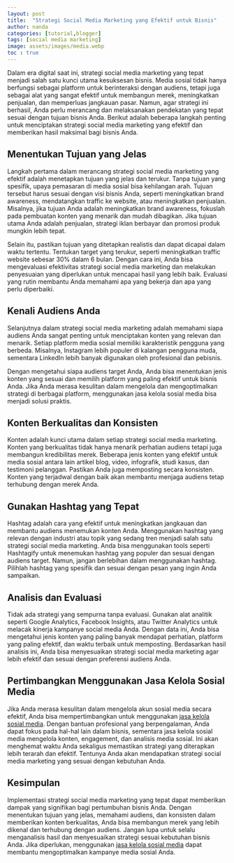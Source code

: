 ```yaml
---
layout: post
title:  "Strategi Social Media Marketing yang Efektif untuk Bisnis"
author: nanda
categories: [tutorial,blogger]
tags: [social media marketing]
image: assets/images/media.webp
toc : true
---
```


Dalam era digital saat ini, strategi social media marketing yang tepat menjadi salah satu kunci utama kesuksesan bisnis. Media sosial tidak hanya berfungsi sebagai platform untuk berinteraksi dengan audiens, tetapi juga sebagai alat yang sangat efektif untuk membangun merek, meningkatkan penjualan, dan memperluas jangkauan pasar. Namun, agar strategi ini berhasil, Anda perlu merancang dan melaksanakan pendekatan yang tepat sesuai dengan tujuan bisnis Anda. Berikut adalah beberapa langkah penting untuk menciptakan strategi social media marketing yang efektif dan memberikan hasil maksimal bagi bisnis Anda.

## Menentukan Tujuan yang Jelas
Langkah pertama dalam merancang strategi social media marketing yang efektif adalah menetapkan tujuan yang jelas dan terukur. Tanpa tujuan yang spesifik, upaya pemasaran di media sosial bisa kehilangan arah. Tujuan tersebut harus sesuai dengan visi bisnis Anda, seperti meningkatkan brand awareness, mendatangkan traffic ke website, atau meningkatkan penjualan. Misalnya, jika tujuan Anda adalah meningkatkan brand awareness, fokuslah pada pembuatan konten yang menarik dan mudah dibagikan. Jika tujuan utama Anda adalah penjualan, strategi iklan berbayar dan promosi produk mungkin lebih tepat.

 

Selain itu, pastikan tujuan yang ditetapkan realistis dan dapat dicapai dalam waktu tertentu. Tentukan target yang terukur, seperti meningkatkan traffic website sebesar 30% dalam 6 bulan. Dengan cara ini, Anda bisa mengevaluasi efektivitas strategi social media marketing dan melakukan penyesuaian yang diperlukan untuk mencapai hasil yang lebih baik. Evaluasi yang rutin membantu Anda memahami apa yang bekerja dan apa yang perlu diperbaiki.

## Kenali Audiens Anda
Selanjutnya dalam strategi social media marketing adalah memahami siapa audiens Anda sangat penting untuk menciptakan konten yang relevan dan menarik. Setiap platform media sosial memiliki karakteristik pengguna yang berbeda. Misalnya, Instagram lebih populer di kalangan pengguna muda, sementara LinkedIn lebih banyak digunakan oleh profesional dan pebisnis.

 

Dengan mengetahui siapa audiens target Anda, Anda bisa menentukan jenis konten yang sesuai dan memilih platform yang paling efektif untuk bisnis Anda. Jika Anda merasa kesulitan dalam mengelola dan mengoptimalkan strategi di berbagai platform, menggunakan jasa kelola sosial media bisa menjadi solusi praktis.

## Konten Berkualitas dan Konsisten
Konten adalah kunci utama dalam setiap strategi social media marketing. Konten yang berkualitas tidak hanya menarik perhatian audiens tetapi juga membangun kredibilitas merek. Beberapa jenis konten yang efektif untuk media sosial antara lain artikel blog, video, infografik, studi kasus, dan testimoni pelanggan. Pastikan Anda juga memposting secara konsisten. Konten yang terjadwal dengan baik akan membantu menjaga audiens tetap terhubung dengan merek Anda.

## Gunakan Hashtag yang Tepat
Hashtag adalah cara yang efektif untuk meningkatkan jangkauan dan membantu audiens menemukan konten Anda. Menggunakan hashtag yang relevan dengan industri atau topik yang sedang tren menjadi salah satu strategi social media marketing. Anda bisa menggunakan tools seperti Hashtagify untuk menemukan hashtag yang populer dan sesuai dengan audiens target. Namun, jangan berlebihan dalam menggunakan hashtag. Pilihlah hashtag yang spesifik dan sesuai dengan pesan yang ingin Anda sampaikan.

## Analisis dan Evaluasi
Tidak ada strategi yang sempurna tanpa evaluasi. Gunakan alat analitik seperti Google Analytics, Facebook Insights, atau Twitter Analytics untuk melacak kinerja kampanye social media Anda. Dengan data ini, Anda bisa mengetahui jenis konten yang paling banyak mendapat perhatian, platform yang paling efektif, dan waktu terbaik untuk memposting. Berdasarkan hasil analisis ini, Anda bisa menyesuaikan strategi social media marketing agar lebih efektif dan sesuai dengan preferensi audiens Anda.

## Pertimbangkan Menggunakan Jasa Kelola Sosial Media
Jika Anda merasa kesulitan dalam mengelola akun sosial media secara efektif, Anda bisa mempertimbangkan untuk menggunakan [jasa kelola sosial media](https://zharkwave.com/id/jasa-kelola-sosial-media/). Dengan bantuan profesional yang berpengalaman, Anda dapat fokus pada hal-hal lain dalam bisnis, sementara jasa kelola sosial media mengelola konten, engagement, dan analisis media sosial. Ini akan menghemat waktu Anda sekaligus memastikan strategi yang diterapkan lebih terarah dan efektif. Tentunya Anda akan mendapatkan strategi social media marketing yang sesuai dengan kebutuhan Anda. 

## Kesimpulan
Implementasi strategi social media marketing yang tepat dapat memberikan dampak yang signifikan bagi pertumbuhan bisnis Anda. Dengan menentukan tujuan yang jelas, memahami audiens, dan konsisten dalam memberikan konten berkualitas, Anda bisa membangun merek yang lebih dikenal dan terhubung dengan audiens. Jangan lupa untuk selalu menganalisis hasil dan menyesuaikan strategi sesuai kebutuhan bisnis Anda. Jika diperlukan, menggunakan [jasa kelola sosial media](https://zharkwave.com/id/jasa-kelola-sosial-media/) dapat membantu mengoptimalkan kampanye media sosial Anda.


